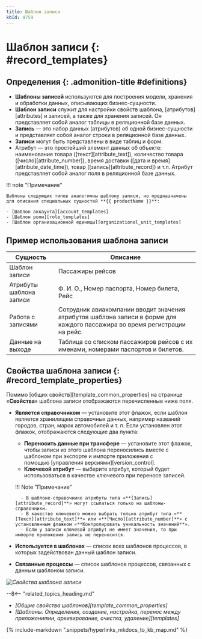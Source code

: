 ```yaml
---
title: Шаблон записи
kbId: 4759
---
```


# Шаблон записи {: #record_templates}

<div class="admonition question" markdown="block">

## Определения {: .admonition-title #definitions}

- **Шаблоны записей** используются для построения модели, хранения и обработки данных, описывающих бизнес-сущности.
- **Шаблон записи** служит для настройки свойств шаблона, [атрибутов][attributes] и записей, а также для хранения записей. Он представляет собой аналог таблицы в реляционной базе данных.
- **Запись** — это набор данных (атрибутов) об одной бизнес-сущности и представляет собой аналог строки в реляционной базе данных. 
- **Записи** могут быть представлены в виде таблиц и форм.
- Атрибут — это простейший элемент данных об объекте: наименование товара ([текст][attribute_text]), количество товара ([число][attribute_number]), время доставки ([дата и время][attribute_date_time]), товар ([запись][attribute_record]) и т.п. Атрибут представляет собой аналог поля в реляционной базе данных.

</div>

!!! note "Примечание"

    Шаблоны следующих типов аналогичны шаблону записи, но предназначены для описания специальных сущностей **{{ productName }}**:

    - [Шаблон аккаунта][account_templates]
    - [Шаблон роли][role_templates]
    - [Шаблон организационной единицы][organizational_unit_templates]

## Пример использования шаблона записи

|Сущность|Описание|
|---|---|
|Шаблон записи|Пассажиры рейсов|
|Атрибуты шаблона записи|Ф. И. О., Номер паспорта, Номер билета, Рейс|
|Работа с записями|Сотрудник авиакомпании вводит значения атрибутов шаблона записи в форме для каждого пассажира во время регистрации на рейс.|
|Данные на выходе|Таблица со списком пассажиров рейсов с их именами, номерами паспортов и билетов.|

## Свойства шаблона записи {: #record_template_properties}

Помимо [общих свойств][template_common_properties] на странице «**Свойства**» шаблона записи отображаются перечисленные ниже поля.

- **Является справочником** — установите этот флажок, если шаблон является хранилищем справочных данных, например названий городов, стран, марок автомобилей и т. п. Если установлен этот флажок, отображаются следующие два пункта:
    - **Переносить данные при трансфере** — установите этот флажок, чтобы записи из этого шаблона переносились вместе с шаблоном при экспорте и импорте приложения с помощью [управления версиями][version_control].
    - **Ключевой атрибут** — выберите атрибут, который будет использоваться в качестве ключевого при переносе записей.

    !!! Note "Примечание"

        - В шаблоне-справочнике атрибуты типа «**[Запись][attribute_record]**» могут ссылаться только на шаблоны-справочники.
        - В качестве ключевого можно выбрать только атрибут типа «**[Текст][attribute_text]**» или «**[Число][attribute_number]**» с установленным флажком «**Контролировать уникальность значений**».
        - Если у записи ключевой атрибут не имеет значения, то при импорте приложения запись не переносится.

- **Используется в шаблонах** — список всех шаблонов процессов, в которых задействован данный шаблон записи.
- **Связанные процессы** — список шаблонов процессов, связанных с данным шаблоном записи.

_![Свойства шаблона записи](record_templates_properties.png)_

<div class="relatedTopics" markdown="block">

--8<-- "related_topics_heading.md"

- _[Общие свойства шаблонов][template_common_properties]_
- _[Шаблоны. Определения, создание, настройка, перенос между приложениями, архивирование, очистка, удаление][templates]_

</div>

{%
include-markdown ".snippets/hyperlinks_mkdocs_to_kb_map.md"
%}
